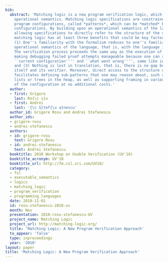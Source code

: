 ```yaml
---
bib:
  abstract: 'Matching logic is a new program verification logic, which builds upon
    operational semantics. Matching logic specifications are constrained symbolic
    program configurations, called *patterns*, which can be *matched* by concrete
    configurations. By building upon an operational semantics of the language and
    allowing specifications to directly refer to the structure of the configuration,
    matching logic has at least three benefits that could be key factors in its usability:
    (1) One''s familiarity with the formalism reduces to one''s familiarity with the
    operational semantics of the language, that is, with the language itself; (2)
    The verification process proceeds the same way as the execution of the program,
    making debugging failed proof attempts manageable because one can always see the
    ``current configuration'''' and ``what went wrong'''', same like in a debugger;
    and (3) Nothing is lost in translation, that is, there is no gap between the language
    itself and its verifier. Moreover, direct access to the structure of the configuration
    facilitates defining sub-patterns that one may reason about, such as disjoint
    lists or trees in the heap, as well as supporting framing in various components
    of the configuration at no additional costs.'
  author:
  - first: Grigore
    last: Ro{\c s}u
  - first: Andrei
    last: '{\c S}tef{\u a}nescu'
  author_id: Grigore Rosu and Andrei Stefanescu
  author_ids:
  - grigore-rosu
  - andrei-stefanescu
  authors:
  - id: grigore-rosu
    text: Grigore Rosu
  - id: andrei-stefanescu
    text: Andrei Stefanescu
  booktitle: 2010 Workshop on Usable Verification (UV'10)
  booktitle_acronym: UV'10
  booktitle_url: http://fm.csl.sri.com/UV10/
  category:
  - fsl
  - executable_semantics
  - logics
  - matching_logic
  - program_verification
  - programming_languages
  date: 2010-11-01
  id: rosu-stefanescu-2010-uv
  month: Nov
  presentation: 2010-rosu-stefanescu-UV
  project_name: Matching Logic
  project_url: http://matching-logic.org/
  title: 'Matching Logic: A New Program Verification Approach'
  to_appear: 'false'
  type: inproceedings
  year: '2010'
layout: paper
title: 'Matching Logic: A New Program Verification Approach'
---
```

